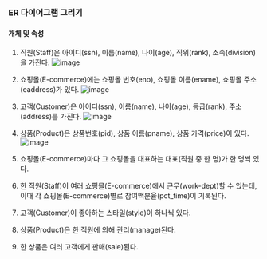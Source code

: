 ### ER 다이어그램 그리기

#### 개체 및 속성
1. 직원(Staff)은 아이디(ssn), 이름(name), 나이(age), 직위(rank), 소속(division)을 가진다.
  ![image](https://user-images.githubusercontent.com/64337152/117625452-feac5780-b1b0-11eb-8d4a-dae99bd78b4a.png)
  
2. 쇼핑몰(E-commerce)에는 쇼핑몰 번호(eno), 쇼핑몰 이름(ename), 쇼핑몰 주소(eaddress)가 있다.
  ![image](https://user-images.githubusercontent.com/64337152/117625639-2f8c8c80-b1b1-11eb-85c0-732e5e78a700.png)

3. 고객(Customer)은 아이디(ssn), 이름(name), 나이(age), 등급(rank), 주소(address)를 가진다.
   ![image](https://user-images.githubusercontent.com/64337152/117625687-3c10e500-b1b1-11eb-86e8-6098fecfa277.png)

4. 상품(Product)은 상품번호(pid), 상품 이름(pname), 상품 가격(price)이 있다.
  ![image](https://user-images.githubusercontent.com/64337152/117625742-4a5f0100-b1b1-11eb-8403-e94d824d122a.png)

5. 쇼핑몰(E-commerce)마다 그 쇼핑몰을 대표하는 대표(직원 중 한 명)가 한 명씩 있다.
6. 한 직원(Staff)이 여러 쇼핑몰(E-commerce)에서 근무(work-dept)할 수 있는데, 이때 각 쇼핑몰(E-commerce)별로 참여백분율(pct_time)이 기록된다.
7. 고객(Customer)이 좋아하는 스타일(style)이 하나씩 있다.
8. 상품(Product)은 한 직원에 의해 관리(manage)된다.
9. 한 상품은 여러 고객에게 판매(sale)된다.
